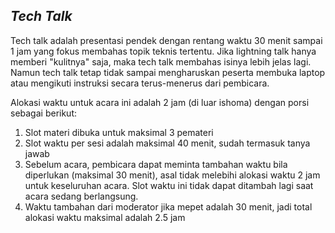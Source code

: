 ## _Tech Talk_

Tech talk adalah presentasi pendek dengan rentang waktu 30 menit sampai 1 jam yang fokus membahas topik teknis tertentu. Jika lightning talk hanya memberi "kulitnya" saja, maka tech talk membahas isinya lebih jelas lagi. Namun tech talk tetap tidak sampai mengharuskan peserta membuka laptop atau mengikuti instruksi secara terus-menerus dari pembicara.

Alokasi waktu untuk acara ini adalah 2 jam (di luar ishoma) dengan porsi sebagai berikut:

1. Slot materi dibuka untuk maksimal 3 pemateri
2. Slot waktu per sesi adalah maksimal 40 menit, sudah termasuk tanya jawab
3. Sebelum acara, pembicara dapat meminta tambahan waktu bila diperlukan (maksimal 30 menit), asal tidak melebihi alokasi waktu 2 jam untuk keseluruhan acara. Slot waktu ini tidak dapat ditambah lagi saat acara sedang berlangsung. 
4. Waktu tambahan dari moderator jika mepet adalah 30 menit, jadi total alokasi waktu maksimal adalah 2.5 jam
